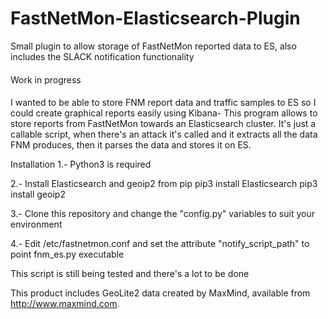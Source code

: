 # FastNetMon-Elasticsearch-Plugin
Small plugin to allow storage of FastNetMon reported data to ES, also includes the SLACK notification functionality
####
Work in progress
####

I wanted to be able to store FNM report data and traffic samples to ES so I could create graphical reports easily using Kibana-
This program allows to store reports from FastNetMon towards an Elasticsearch cluster. It's just a callable script, when there's an attack it's called and it extracts all the data FNM produces, then it parses the data and stores it on ES.

Installation 
1.- Python3 is required

2.- Install Elasticsearch and geoip2 from pip
pip3 install Elasticsearch
pip3 install geoip2

3.- Clone this repository and change the "config.py" variables to suit your environment 

4.- Edit /etc/fastnetmon.conf and set the attribute "notify_script_path" to point fnm_es.py executable

This script is still being tested and there's a lot to be done


This product includes GeoLite2 data created by MaxMind, available from
<a href="http://www.maxmind.com">http://www.maxmind.com</a>.
